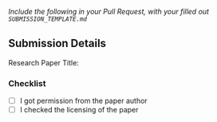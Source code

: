 _Include the following in your Pull Request, with your filled out `SUBMISSION_TEMPLATE.md`_

## Submission Details

Research Paper Title: 

### Checklist
- [ ] I got permission from the paper author
- [ ] I checked the licensing of the paper

